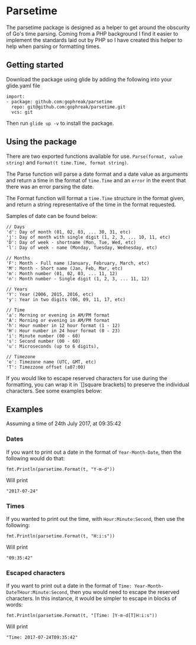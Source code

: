 # Parsetime

The parsetime package is designed as a helper to get around the obscurity of Go's time parsing. Coming from a PHP
background I find it easier to implement the standards laid out by PHP so I have created this helper to help when parsing
or formatting times.

## Getting started

Download the package using glide by adding the following into your glide.yaml file

```
import:
- package: github.com:gophreak/parsetime
  repo: git@github.com:gophreak/parsetime.git
  vcs: git
```

Then run `glide up -v` to install the package.

## Using the package

There are two exported functions available for use. `Parse(format, value string)` and `Format(t time.Time, format string)`.

The Parse function will parse a date format and a date value as arguments and return a time in the format of `time.Time`
and an `error` in the event that there was an error parsing the date.

The Format function will format a `time.Time` structure in the format given, and return a string representative of the 
time in the format requested.

Samples of date can be found below:

```
// Days
'd': Day of month (01, 02, 03, ... 30, 31, etc)
'j': Day of month with single digit (1, 2, 3, ... 10, 11, etc)
'D': Day of week - shortname (Mon, Tue, Wed, etc)
'l': Day of week - name (Monday, Tuesday, Wednesday, etc)

// Months
'F': Month - Full name (January, February, March, etc)
'M': Month - Short name (Jan, Feb, Mar, etc)
'm': Month number (01, 02, 03, ... 11, 12)
'n': Month number - Single digit (1, 2, 3, ... 11, 12)

// Years
'Y': Year (2006, 2015, 2016, etc) 
'y': Year in two digits (06, 09, 11, 17, etc)

// Time
'a': Morning or evening in AM/PM format
'A': Morning or evening in AM/PM format
'h': Hour number in 12 hour format (1 - 12)
'H': Hour number in 24 hour format (0 - 23)
'i': Minute number (00 - 60)
's': Second number (00 - 60)
'u': Microseconds (up to 6 digits),

// Timezone
'e': Timezone name (UTC, GMT, etc)
'T': Timezzone offset (±07:00)
```

If you would like to escape reserved characters for use during the formatting, you can wrap it in `[]square brackets] to
preserve the individual characters. See some examples below:

## Examples

Assuming a time of 24th July 2017, at 09:35:42
### Dates

If you want to print out a date in the format of `Year-Month-Date`, then the following would do that:
```
fmt.Println(parsetime.Format(t, "Y-m-d"))
```
Will print
```
"2017-07-24"
```

### Times
If you wanted to print out the time, with `Hour:Minute:Second`, then use the following:
```
fmt.Println(parsetime.Format(t, "H:i:s"))
```
Will print
```
"09:35:42"
```

### Escaped characters

If you want to print out a date in the format of `Time: Year-Month-DateTHour:Minute:Second`, then you would need to
escape the reserved characters. In this instance, it would be simpler to escape in blocks of words:

```
fmt.Println(parsetime.Format(t, "[Time: ]Y-m-d[T]H:i:s"))
```
Will print
```
"Time: 2017-07-24T09:35:42"
```
